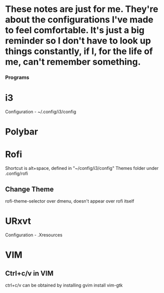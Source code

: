 # These notes are just for me. They're about the configurations I've made to feel comfortable. It's just a big reminder so I don't have to look up things constantly, if I, for the life of me, can't remember something.


### Programs ###

# i3
Configuration - ~/.config/i3/config

# Polybar

# Rofi
Shortcut is alt+space, defined in "~/config/i3/config"
Themes folder under .config/rofi
## Change Theme
rofi-theme-selector over dmenu, doesn't appear over rofi itself

# URxvt
Configuration - .Xresources

# VIM
## Ctrl+c/v in VIM
ctrl+c/v can be obtained by installing gvim
	install vim-gtk


